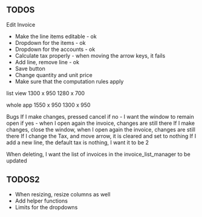## TODOS

Edit Invoice
* Make the line items editable - ok
* Dropdown for the items - ok
* Dropdown for the accounts - ok
* Calculate tax properly - when moving the arrow keys, it fails
* Add line, remove line - ok
* Save button
* Change quantity and unit price
* Make sure that the computation rules apply


list view
    1300 x 950
    1280 x 700

whole app
    1550 x 950
    1300 x 950
    
Bugs
    If I make changes, pressed cancel
        if no - I want the window to remain open
        if yes - when I open again the invoice, changes are still there
    If I make changes, close the window, when I open again the invoice, changes are still there
    If I change the Tax, and move arrow, it is cleared and set to nothing
    If I add a new line, the default tax is nothing, I want it to be 2
    
When deleting, I want the list of invoices in the invoice_list_manager to be updated

## TODOS2

* When resizing, resize columns as well
* Add helper functions
* Limits for the dropdowns

